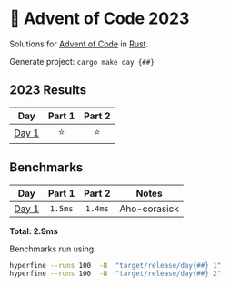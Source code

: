 # 🎄 Advent of Code 2023

Solutions for [Advent of Code](https://adventofcode.com/) in [Rust](https://www.rust-lang.org/).

Generate project: `cargo make day {##}`

<!--- advent_readme_stars table --->
## 2023 Results

| Day | Part 1 | Part 2 |
| :---: | :---: | :---: |
| [Day 1](https://adventofcode.com/2023/day/1) | ⭐ | ⭐ |
<!--- advent_readme_stars table --->

<!--- benchmarking table --->
## Benchmarks

| Day | Part 1 | Part 2 | Notes |
| :---: | :---: | :---:  | :---: |
| [Day 1](./day01/src/main.rs) | `1.5ms` | `1.4ms` | Aho-corasick |

**Total: 2.9ms**
<!--- benchmarking table --->

Benchmarks run using:
 ```bash
 hyperfine --runs 100  -N  "target/release/day{##} 1"
 hyperfine --runs 100  -N  "target/release/day{##} 2"
 ```
